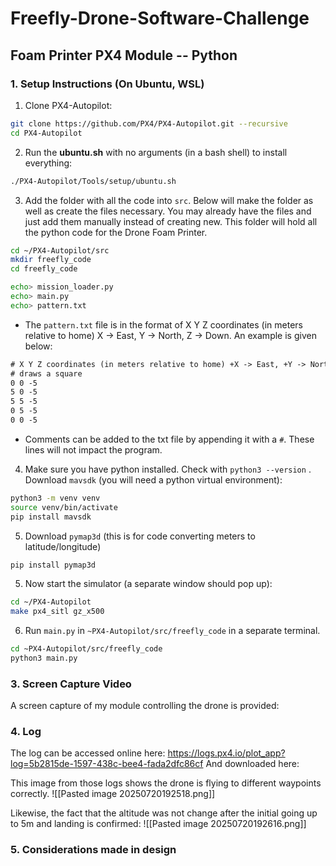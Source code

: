 # Freefly-Drone-Software-Challenge
## Foam Printer PX4 Module -- Python 

### 1. Setup Instructions (On Ubuntu, WSL)

1. Clone PX4-Autopilot:
```bash
git clone https://github.com/PX4/PX4-Autopilot.git --recursive
cd PX4-Autopilot
```

2. Run the **ubuntu.sh** with no arguments (in a bash shell) to install everything:

```bash
./PX4-Autopilot/Tools/setup/ubuntu.sh
```

3. Add the folder with all the code into `src`. Below will make the folder as well as create the files necessary. You may already have the files and just add them manually instead of creating new. This folder will hold all the python code for the Drone Foam Printer.

```bash
cd ~/PX4-Autopilot/src
mkdir freefly_code
cd freefly_code

echo> mission_loader.py
echo> main.py
echo> pattern.txt
```

- The `pattern.txt` file is in the format of  X Y Z coordinates (in meters relative to home) X -> East, Y -> North, Z -> Down. An example is given below:
```txt
# X Y Z coordinates (in meters relative to home) +X -> East, +Y -> North, +Z -> Down
# draws a square
0 0 -5
5 0 -5
5 5 -5
0 5 -5
0 0 -5

```
- Comments can be added to the txt file by appending it with a `#`. These lines will not impact the program.

4. Make sure you have python installed. Check with `python3 --version` . Download `mavsdk` (you will need a python virtual environment):

```bash
python3 -m venv venv
source venv/bin/activate
pip install mavsdk
```

5. Download `pymap3d` (this is for code converting meters to latitude/longitude)

```bash
pip install pymap3d
```

5. Now start the simulator (a separate window should pop up):

```bash
cd ~/PX4-Autopilot
make px4_sitl gz_x500
```

6. Run `main.py` in `~PX4-Autopilot/src/freefly_code` in a separate terminal.

```bash
cd ~PX4-Autopilot/src/freefly_code
python3 main.py
```

### 3. Screen Capture Video
A screen capture of my module controlling the drone is provided: 

### 4. Log
The log can be accessed online here: https://logs.px4.io/plot_app?log=5b2815de-1597-438c-bee4-fada2dfc86cf
And downloaded here: 

This image from those logs shows the drone is flying to different waypoints correctly.
![[Pasted image 20250720192518.png]]


Likewise, the fact that the altitude was not change after the initial going up to 5m and landing is confirmed: ![[Pasted image 20250720192616.png]]


### 5. Considerations made in design



